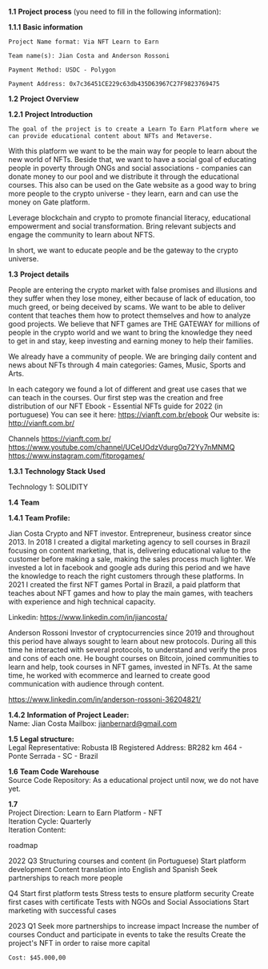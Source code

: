 **1.1** **Project process** (you need to fill in the following information):  

**1.1.1** **Basic information**  
 	
	Project Name format: Via NFT Learn to Earn
	
 	Team name(s): Jian Costa and Anderson Rossoni 
	
	Payment Method: USDC - Polygon
	
	Payment Address: 0x7c36451CE229c63db435D63967C27F9823769475  
	
**1.2** **Project Overview**  

**1.2.1** **Project Introduction**
	
	The goal of the project is to create a Learn To Earn Platform where we can provide educational content about NFTs and Metaverse.
With this platform we want to be the main way for people to learn about the new world of NFTs. Beside that, we want to have a social goal of educating people in poverty through ONGs and social associations - companies can donate money to our pool and we distribute it through the educational courses.
This also can be used on the Gate website as a good way to bring more people to the crypto universe - they learn, earn and can use the money on Gate platform.

Leverage blockchain and crypto to promote financial literacy, educational empowerment and social transformation. Bring relevant subjects and engage the community to learn about NFTS.

In short, we want to educate people and be the gateway to the crypto universe.


**1.3** **Project details**  

People are entering the crypto market with false promises and illusions and they suffer when
they lose money, either because of lack of education, too much greed, or being deceived by scams.
We want to be able to deliver content that teaches them how to protect themselves and how to analyze good projects.
We believe that NFT games are THE GATEWAY for millions of people in the crypto world and we want to bring the knowledge they 
need to get in and stay, keep investing and earning money to help their families. 

We already have a community of people. We are bringing daily content and news about NFTs through 4 main categories: Games, Music, Sports and Arts.

In each category we found a lot of different and great use cases that we can teach in the courses.
Our first step was the creation and free distribution of our NFT Ebook - Essential NFTs guide for 2022 (in portuguese)
You can see it here: https://vianft.com.br/ebook
Our website is: http://vianft.com.br/

Channels
https://vianft.com.br/
https://www.youtube.com/channel/UCeUOdzVdurg0q72Yy7nMNMQ
https://www.instagram.com/fitprogames/


**1.3.1** **Technology Stack Used**  

Technology 1: SOLIDITY  


 **1.4** **Team**  
 
 **1.4.1** **Team Profile:** 
 
 Jian Costa
Crypto and NFT investor. Entrepreneur, business creator since 2013.
In 2018 I created a digital marketing agency to sell courses in Brazil focusing on content
marketing, that is, delivering educational value to the customer before making a sale, making
the sales process much lighter.
We invested a lot in facebook and google ads during this period and we have the knowledge to
reach the right customers through these platforms.
In 2021 I created the first NFT games Portal in Brazil, a paid platform that teaches about NFT 
games and how to play the main games, with teachers with experience and high technical capacity.

Linkedin: https://www.linkedin.com/in/jiancosta/


Anderson Rossoni
Investor of cryptocurrencies since 2019 and throughout this period have always sought to learn about
new protocols. During all this time he interacted with several protocols, to understand and verify the pros and cons of each one.
He bought courses on Bitcoin, joined communities to learn and help, took courses in NFT games, invested in NFTs.
At the same time, he worked with ecommerce and learned to create good communication with audience through content. 

https://www.linkedin.com/in/anderson-rossoni-36204821/
 
 
**1.4.2** **Information of Project Leader:**  
Name: Jian Costa 
Mailbox: jianbernard@gmail.com 

**1.5**   **Legal structure:**  
Legal Representative: Robusta IB
Registered Address: BR282 km 464 - Ponte Serrada - SC - Brazil 

**1.6** **Team Code Warehouse**  
Source Code Repository: 
As a educational project until now, we do not have yet.

**1.7**  
	Project Direction: Learn to Earn Platform - NFT   
	Iteration Cycle: Quarterly  
	Iteration Content:
	
roadmap

2022
Q3
Structuring courses and content (in Portuguese)
Start platform development
Content translation into English and Spanish
Seek partnerships to reach more people

Q4
Start first platform tests
Stress tests to ensure platform security
Create first cases with certificate
Tests with NGOs and Social Associations
Start marketing with successful cases

2023
Q1
Seek more partnerships to increase impact
Increase the number of courses
Conduct and participate in events to take the results
Create the project's NFT in order to raise more capital	
	
	Cost: $45.000,00

